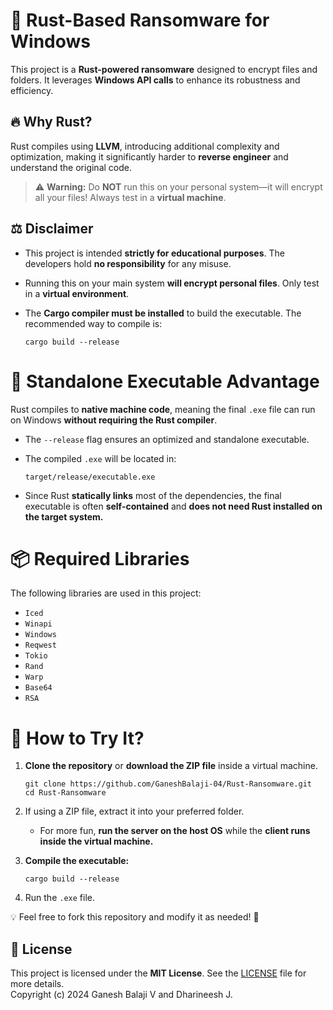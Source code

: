 # 🚀 Rust-Based Ransomware for Windows  
This project is a **Rust-powered ransomware** designed to encrypt files and folders. It leverages **Windows API calls** to enhance its robustness and efficiency.  

## 🔥 Why Rust?  
Rust compiles using **LLVM**, introducing additional complexity and optimization, making it significantly harder to **reverse engineer** and understand the original code.  

> ⚠️ **Warning:** Do **NOT** run this on your personal system—it will encrypt all your files! Always test in a **virtual machine**.  

## ⚖️ Disclaimer  
- This project is intended **strictly for educational purposes**. The developers hold **no responsibility** for any misuse.  
- Running this on your main system **will encrypt personal files**. Only test in a **virtual environment**.  
- The **Cargo compiler must be installed** to build the executable. The recommended way to compile is:  

  ```
  cargo build --release
  ```

# 🚀 Standalone Executable Advantage
Rust compiles to **native machine code**, meaning the final `.exe` file can run on Windows **without requiring the Rust compiler**.

- The `--release` flag ensures an optimized and standalone executable.

- The compiled `.exe` will be located in:
  ```
  target/release/executable.exe
  ```

- Since Rust **statically links** most of the dependencies, the final executable is often **self-contained** and **does not need Rust installed on the target system.**

# 📦 Required Libraries
The following libraries are used in this project:
- `Iced`
- `Winapi`
- `Windows`
- `Reqwest`
- `Tokio`
- `Rand`
- `Warp`
- `Base64`
- `RSA`

# 🚀 How to Try It?

1. **Clone the repository** or **download the ZIP file** inside a virtual machine.
    ```
    git clone https://github.com/GaneshBalaji-04/Rust-Ransomware.git
    cd Rust-Ransomware
    ```

2. If using a ZIP file, extract it into your preferred folder.
    - For more fun, **run the server on the host OS** while the **client runs inside the virtual machine.**

3. **Compile the executable:**
    ```
    cargo build --release
    ```

4. Run the `.exe` file.

💡 Feel free to fork this repository and modify it as needed! 🎯

## 📝 License  

This project is licensed under the **MIT License**. See the [LICENSE](./LICENSE) file for more details.  
Copyright (c) 2024 Ganesh Balaji V and Dharineesh J.
